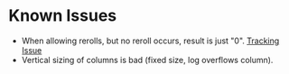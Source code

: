# Known Issues

- When allowing rerolls, but no reroll occurs, result is just "0". [Tracking Issue](https://github.com/Geobert/caith/issues/5)
- Vertical sizing of columns is bad (fixed size, log overflows column).